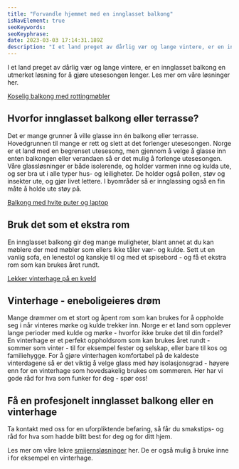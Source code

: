 ```yaml
---
title: "Forvandle hjemmet med en innglasset balkong"
isNavElement: true
seoKeywords:
seoKeyphrase:
date: 2023-03-03 17:14:31.189Z
description: "I et land preget av dårlig vær og lange vintere, er en innglasset balkong en utmerket løsning for å gjøre utesesongen lenger. Les mer om våre løsninger her."
---
```


I et land preget av dårlig vær og lange vintere, er en innglasset balkong en utmerket løsning for å gjøre utesesongen lenger. Les mer om våre løsninger her.

[Koselig balkong med rottingmøbler](https://cdn.sanity.io/images/csbn9wp4/transformed-data/f1c67e3bf20cd09fb364f8c0d1bc4be9d06372b2-5000x3000.jpg)

## Hvorfor innglasset balkong eller terrasse?

Det er mange grunner å ville glasse inn én balkong eller terrasse. Hovedgrunnen til mange er rett og slett at det forlenger utesesongen. Norge er et land med en begrenset utesesong, men gjennom å velge å glasse inn enten balkongen eller verandaen så er det mulig å forlenge utesesongen. Våre glassløsninger er både isolerende, og holder varmen inne og kulda ute, og ser bra ut i alle typer hus- og leiligheter. De holder også pollen, støv og insekter ute, og gjør livet lettere. I byområder så er innglassing også en fin måte å holde ute støy på.

[Balkong med hvite puter og laptop](https://cdn.sanity.io/images/csbn9wp4/transformed-data/d37af17df7cf955ff46faba34ee79199668fa1df-5000x3000.jpg)

## Bruk det som et ekstra rom

En innglasset balkong gir deg mange muligheter, blant annet at du kan møblere der med møbler som ellers ikke tåler vær- og kulde. Sett ut en vanlig sofa, en lenestol og kanskje til og med et spisebord - og få et ekstra rom som kan brukes året rundt.

[Lekker vinterhage på en kveld](https://cdn.sanity.io/images/csbn9wp4/transformed-data/efc87f85ff5d9cce2dbbad2c3e4745901cda57c8-5000x3000.jpg)

## Vinterhage - eneboligeieres drøm

Mange drømmer om et stort og åpent rom som kan brukes for å oppholde seg i når vinteres mørke og kulde trekker inn. Norge er et land som opplever lange perioder med kulde og mørke - hvorfor ikke bruke det til din fordel? En vinterhage er et perfekt oppholdsrom som kan brukes året rundt - sommer som vinter - til for eksempel fester og selskap, eller bare til kos og familiehygge. For å gjøre vinterhagen komfortabel på de kaldeste vinterdagene så er det viktig å velge glass med høy isolasjonsgrad - høyere enn for en vinterhage som hovedsakelig brukes om sommeren. Her har vi gode råd for hva som funker for deg - spør oss!

## Få en profesjonelt innglasset balkong eller en vinterhage

Ta kontakt med oss for en uforpliktende befaring, så får du smakstips- og råd for hva som hadde blitt best for deg og for ditt hjem.

Les mer om våre lekre [smijernsløsninger](/smijernsdor) her. De er også mulig å bruke inne i for eksempel en vinterhage.
